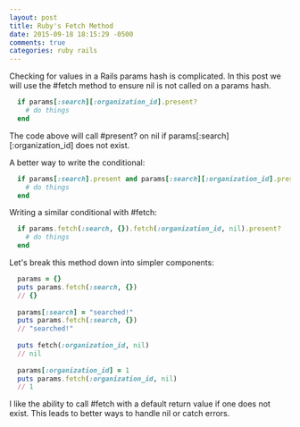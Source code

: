 ```yaml
---
layout: post
title: Ruby's Fetch Method
date: 2015-09-18 18:15:29 -0500
comments: true
categories: ruby rails
---
```


Checking for values in a Rails params hash is complicated. In this post we will use the #fetch method to ensure nil is not called on a params hash.

``` ruby searches_helper.rb
  if params[:search][:organization_id].present?
    # do things
  end
```

The code above will call #present? on nil if params[:search][:organization_id] does not exist.

A better way to write the conditional:

``` ruby searches_helper.rb
  if params[:search].present and params[:search][:organization_id].present?
    # do things
  end
```

Writing a similar conditional with #fetch:

``` ruby searches_helper.rb
  if params.fetch(:search, {}).fetch(:organization_id, nil).present?
    # do things
  end
```

Let's break this method down into simpler components:

``` ruby
  params = {}
  puts params.fetch(:search, {})
  // {}
  
  params[:search] = "searched!"
  puts params.fetch(:search, {})
  // "searched!"
  
  puts fetch(:organization_id, nil)
  // nil
  
  params[:organization_id] = 1
  puts params.fetch(:organization_id, nil)
  // 1
```

I like the ability to call #fetch with a default return value if one does not exist. This leads to better ways to handle nil or catch errors.
